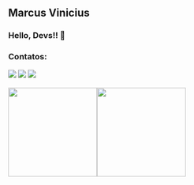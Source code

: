 ## Marcus Vinicius
### Hello, Devs!! 👋

### Contatos:

<div>
<a href="https://instagram.com/mmarcus.silva" target="_blank"><img src="https://img.shields.io/badge/-Instagram-%23E4405F?style=for-the-badge&logo=instagram&logoColor=white" target="_blank"></a>
<a href = "mailto:contato@suppedidos.com"><img src="https://img.shields.io/badge/Gmail-D14836?style=for-the-badge&logo=gmail&logoColor=white" target="_blank"></a>
<a href="https://www.linkedin.com/in/marcusvinc" target="_blank"><img src="https://img.shields.io/badge/-LinkedIn-%230077B5?style=for-the-badge&logo=linkedin&logoColor=white" target="_blank"></a>   
</div>
<br />
<div>
<a href="https://github.com/marcusvinic2">
<img height="180em" src="https://github-readme-stats.vercel.app/api/top-langs/?username=marcusvinic2&layout=compact&langs_count=7&theme=dracula"/><img height="180em" src="https://github-readme-stats.vercel.app/api?username=marcusvinic2&show_icons=true&theme=dracula&include_all_commits=true&count_private=true"/>
</div>
